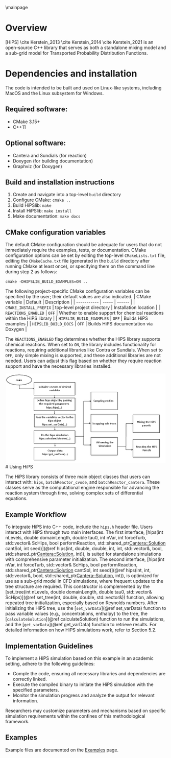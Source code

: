 
\mainpage

<!-- #################################################################### -->

# Overview

[HiPS] \cite Kerstein_2013 \cite Kerstein_2014 \cite Kerstein_2021 is an open-source C++ library that serves as both a standalone mixing model and a sub-grid model for Transported Probability Distribution Functions.

# Dependencies and installation

The code is intended to be built and used on Linux-like systems, including MacOS and the Linux subsystem for Windows.

## Required software:
* CMake 3.15+
* C++11
 
## Optional software:
* Cantera and Sundials (for reaction)
* Doxygen (for building documentation)
* Graphviz (for Doxygen)

## Build and installation instructions
1. Create and navigate into a top-level `build` directory
2. Configure CMake: `cmake ..`
3. Build HiPSlib: `make`
4. Install HiPSlib: `make install`
5. Make documentation: `make docs`

## CMake configuration variables

The default CMake configuration should be adequate for users that do not immediately require the examples, tests, or documentation. CMake configuration options can be set by editing the top-level `CMakeLists.txt` file, editing the `CMakeCache.txt` file (generated in the `build` directory after running CMake at least once), or specifying them on the command line during step 2 as follows:
```
cmake -DHIPSLIB_BUILD_EXAMPLES=ON ..
```

The following project-specific CMake configuration variables can be specified by the user; their default values are also indicated.
| CMake variable | Default | Description |
| ----------- | ----- | ------ |
| `CMAKE_INSTALL_PREFIX`   | top-level project directory | Installation location |
| `REACTIONS_ENABLED` | `OFF` | Whether to enable support for chemical reactions within the HiPS library |
| `HIPSLIB_BUILD_EXAMPLES` | `OFF` | Builds HiPS examples |
| `HIPSLIB_BUILD_DOCS`     | `OFF` | Builds HiPS documentation via Doxygen |

The `REACTIONS_ENABLED` flag determines whether the HiPS library supports chemical reactions. When set to   `ON`, the library includes functionality for reactions, requiring additional libraries like Contra or Sundials. When set to `OFF`, only simple mixing is supported, and these additional libraries are not needed. Users can adjust this flag based on whether they require reaction support and have the necessary libraries installed.

<div style="text-align: center;">
    <img src="Diagram-paper.png" style="width: 500px;">
</div>
# Using HiPS

The HiPS library consists of three main object classes that users can interact with: `hips`, `batchReactor_cvode`, and `batchReactor_cantera`. These classes serve as the computational engine responsible for advancing the reaction system through time, solving complex sets of differential equations.

## Example Workflow

To integrate HiPS into C++ code, include the `hips.h` header file. Users interact with HiPS through two main interfaces. The first interface, [hips(int nLevels, double domainLength, double tau0, int nVar, int forceTurb, std::vector<double>& ScHips, bool performReaction, std::shared_ptr<Cantera::Solution> cantSol, int seed)](@ref hips(int, double, double, int, int, std::vector<double>&, bool, std::shared_ptr<Cantera::Solution>, int)), is suited for standalone simulations with comprehensive parameter initialization. The second interface, [hips(int nVar, int forceTurb, std::vector<double>& ScHips, bool performReaction, std::shared_ptr<Cantera::Solution> cantSol, int seed)](@ref hips(int, int, std::vector<double>&, bool, std::shared_ptr<Cantera::Solution>, int)), is optimized for use as a sub-grid model in CFD simulations, where frequent updates to the tree structure are required. This constructor is complemented by the [set_tree(int nLevels, double domainLength, double tau0, std::vector<double>& ScHips)](@ref set_tree(int, double, double, std::vector<double>&)) function, allowing repeated tree initialization, especially based on Reynolds numbers. After initializing the HiPS tree, use the [`set_varData`](@ref set_varData) function to pass variable values (e.g., concentrations, enthalpy) to the tree, the [`calculateSolution`](@ref calculateSolution) function to run the simulations, and the [`get_varData`](@ref get_varData) function to retrieve results. For detailed information on how HiPS simulations work, refer to Section 5.2.

## Implementation Guidelines

To implement a HiPS simulation based on this example in an academic setting, adhere to the following guidelines:

- Comple the code, ensuring all necessary libraries and dependencies are correctly linked.
- Execute the compiled binary to initiate the HiPS simulation with the specified parameters.
- Monitor the simulation progress and analyze the output for relevant information.

Researchers may customize parameters and mechanisms based on specific simulation requirements within the confines of this methodological framework.

## Examples

Example files are documented on the [Examples](pages/Examples.md) page.



<!-- Example files are documented on the [Examples](pages/examples.md).-->




